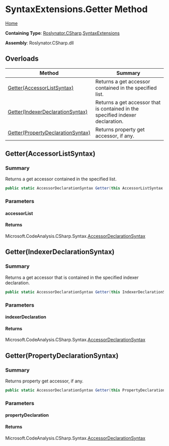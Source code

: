 # SyntaxExtensions\.Getter Method

[Home](../../../../README.md)

**Containing Type**: [Roslynator.CSharp](../../README.md)\.[SyntaxExtensions](../README.md)

**Assembly**: Roslynator\.CSharp\.dll

## Overloads

| Method | Summary |
| ------ | ------- |
| [Getter(AccessorListSyntax)](#Roslynator_CSharp_SyntaxExtensions_Getter_Microsoft_CodeAnalysis_CSharp_Syntax_AccessorListSyntax_) | Returns a get accessor contained in the specified list\. |
| [Getter(IndexerDeclarationSyntax)](#Roslynator_CSharp_SyntaxExtensions_Getter_Microsoft_CodeAnalysis_CSharp_Syntax_IndexerDeclarationSyntax_) | Returns a get accessor that is contained in the specified indexer declaration\. |
| [Getter(PropertyDeclarationSyntax)](#Roslynator_CSharp_SyntaxExtensions_Getter_Microsoft_CodeAnalysis_CSharp_Syntax_PropertyDeclarationSyntax_) | Returns property get accessor, if any\. |

## Getter\(AccessorListSyntax\)<a name="Roslynator_CSharp_SyntaxExtensions_Getter_Microsoft_CodeAnalysis_CSharp_Syntax_AccessorListSyntax_"></a>

### Summary

Returns a get accessor contained in the specified list\.

```csharp
public static AccessorDeclarationSyntax Getter(this AccessorListSyntax accessorList)
```

### Parameters

#### accessorList





#### Returns

Microsoft\.CodeAnalysis\.CSharp\.Syntax\.[AccessorDeclarationSyntax](https://docs.microsoft.com/en-us/dotnet/api/microsoft.codeanalysis.csharp.syntax.accessordeclarationsyntax)

## Getter\(IndexerDeclarationSyntax\)<a name="Roslynator_CSharp_SyntaxExtensions_Getter_Microsoft_CodeAnalysis_CSharp_Syntax_IndexerDeclarationSyntax_"></a>

### Summary

Returns a get accessor that is contained in the specified indexer declaration\.

```csharp
public static AccessorDeclarationSyntax Getter(this IndexerDeclarationSyntax indexerDeclaration)
```

### Parameters

#### indexerDeclaration





#### Returns

Microsoft\.CodeAnalysis\.CSharp\.Syntax\.[AccessorDeclarationSyntax](https://docs.microsoft.com/en-us/dotnet/api/microsoft.codeanalysis.csharp.syntax.accessordeclarationsyntax)

## Getter\(PropertyDeclarationSyntax\)<a name="Roslynator_CSharp_SyntaxExtensions_Getter_Microsoft_CodeAnalysis_CSharp_Syntax_PropertyDeclarationSyntax_"></a>

### Summary

Returns property get accessor, if any\.

```csharp
public static AccessorDeclarationSyntax Getter(this PropertyDeclarationSyntax propertyDeclaration)
```

### Parameters

#### propertyDeclaration





#### Returns

Microsoft\.CodeAnalysis\.CSharp\.Syntax\.[AccessorDeclarationSyntax](https://docs.microsoft.com/en-us/dotnet/api/microsoft.codeanalysis.csharp.syntax.accessordeclarationsyntax)

